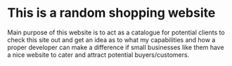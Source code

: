 # This is a random shopping website

Main purpose of this website is to act as a catalogue for potential clients to check this site out and get an idea as to what my capabilities and how a proper developer can make a difference if small businesses like them have a nice website to cater and attract potential buyers/customers.
